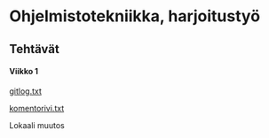 ﻿# Ohjelmistotekniikka, harjoitustyö
## Tehtävät

#### Viikko 1
[gitlog.txt](https://github.com/JimiUrsin/ot-harjoitustyo/blob/master/laskarit/viikko1/gitlog.txt)

[komentorivi.txt](https://github.com/JimiUrsin/ot-harjoitustyo/blob/master/laskarit/viikko1/komentorivi.txt)

Lokaali muutos